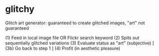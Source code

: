 # glitchy
Glitch art generator: guaranteed to create glitched images, "art" not guaranteed

(1) Feed in local image file OR Flickr search keyword
(2) Spits out sequentially glitched variations
(3) Evaluate status as "art" (subjective)
[ (3b) Go back to step 1 ]
(4) Profit (in aesthetic pleasure)
